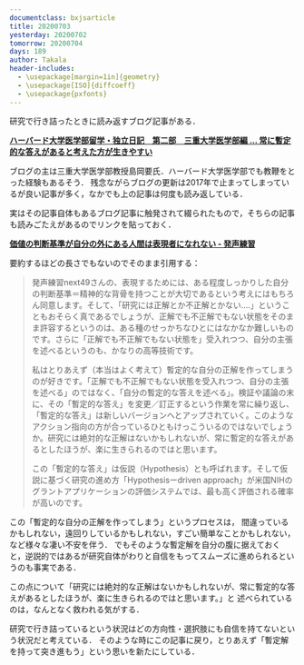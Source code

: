 ```yaml
---
documentclass: bxjsarticle
title: 20200703
yesterday: 20200702
tomorrow: 20200704
days: 189
author: Takala
header-includes:
  - \usepackage[margin=1in]{geometry}
  - \usepackage[ISO]{diffcoeff}
  - \usepackage{pxfonts}
---
```




研究で行き詰ったときに読み返すブログ記事がある．


**[ハーバード大学医学部留学・独立日記　第二部　三重大学医学部編 ... 常に暫定的な答えがあると考えた方が生きやすい](http://harvardmedblog.blog90.fc2.com/blog-entry-314.html)**


ブログの主は三重大学医学部教授島岡要氏．ハーバード大学医学部でも教鞭をとった経験もあるそう．
残念ながらブログの更新は2017年で止まってしまっているが良い記事が多く，なかでも上の記事は何度も読み返している．


実はその記事自体もあるブログ記事に触発されて綴られたもので，そちらの記事も読みごたえがあるのでリンクを貼っておく．

**[価値の判断基準が自分の外にある人間は表現者になれない - 発声練習](http://next49.hatenadiary.jp/entry/20090222/p2)**


要約するほどの長さでもないのでそのまま引用する：

> 発声練習next49さんの、表現するためには、ある程度しっかりした自分の判断基準＝精神的な背骨を持つことが大切であるという考えにはもちろん同意します。そして、「研究には正解とか不正解とかない....」ということもおそらく真であるでしょうが、正解でも不正解でもない状態をそのまま許容するというのは、ある種のせっかちなひとにはなかなか難しいものです。さらに「正解でも不正解でもない状態を」受入れつつ、自分の主張を述べるというのも、かなりの高等技術です。
>
>私はとりあえず（本当はよく考えて）暫定的な自分の正解を作ってしまうのが好きです。「正解でも不正解でもない状態を受入れつつ、自分の主張を述べる」のではなく、「自分の暫定的な答えを述べる」。検証や議論の末に、その「暫定的な答え」を変更／訂正するという作業を常に繰り返し、「暫定的な答え」は新しいバージョンへとアップされていく。このようなアクション指向の方が合っているひともけっこういるのではないでしょうか。研究には絶対的な正解はないかもしれないが、常に暫定的な答えがあるとしたほうが、楽に生きられるのではと思います。
>
>この「暫定的な答え」は仮説（Hypothesis）とも呼ばれます。そして仮説に基づく研究の進め方「Hypothesisーdriven approach」が米国NIHのグラントアプリケーションの評価システムでは、最も高く評価される確率が高いのです。



この「暫定的な自分の正解を作ってしまう」というプロセスは，
間違っているかもしれない，遠回りしているかもしれない，すごい簡単なことかもしれない，など様々な凄い不安を伴う．
でもそのような暫定解を自分の腹に据えておくと，逆説的ではあるが研究自体がわりと自信をもってスムーズに進められるというのも事実である．


この点について「研究には絶対的な正解はないかもしれないが、常に暫定的な答えがあるとしたほうが、楽に生きられるのではと思います。」と
述べられているのは，なんとなく救われる気がする．



研究で行き詰っているという状況はどの方向性・選択肢にも自信を持てないという状況だと考えている．
そのような時にこの記事に戻り，とりあえず「暫定解を持って突き進もう」という思いを新たにしている．
